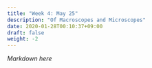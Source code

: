 ```yaml
---
title: "Week 4: May 25"
description: "Of Macroscopes and Microscopes"
date: 2020-01-28T00:10:37+09:00
draft: false
weight: -2
---
```


*Markdown here*
